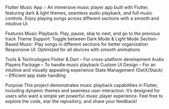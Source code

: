 Flutter Music App 🎶
An immersive music player app built with Flutter, featuring dark & light themes, seamless audio playback, and full music controls. Enjoy playing songs across different sections with a smooth and intuitive UI.

Features
Music Playback: Play, pause, skip to next, and go to the previous track
Theme Support: Toggle between Dark Mode & Light Mode
Section-Based Music: Play songs in different sections for better organization
Responsive UI: Optimized for all devices with smooth animations

Tools & Technologies
 Flutter & Dart – For cross-platform development
 Audio Players Package – To handle music playback
 Custom UI Design – For an intuitive and visually appealing experience
 State Management (GetX/Stack) – Efficient app state handling

Purpose
This project demonstrates music playback capabilities in Flutter, including dynamic themes and seamless user interaction. It’s designed for users who want a simple yet powerful music player experience.
Feel free to explore the code, star  the repository, and share your feedback! 
